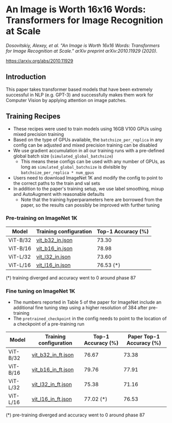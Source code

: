 # An Image is Worth 16x16 Words: Transformers for Image Recognition at Scale

*Dosovitskiy, Alexey, et al. "An Image is Worth 16x16 Words: Transformers for Image Recognition at Scale." arXiv preprint arXiv:2010.11929 (2020).* 

https://arxiv.org/abs/2010.11929

## Introduction

This paper takes transformer based models that have been extremely successful in NLP (e.g. GPT-3) and successfully makes them work for Computer Vision by applying attention on image patches.

## Training Recipes

- These recipes were used to train models using 16GB V100 GPUs using mixed precision training
- Based on the type of GPUs available, the `batchsize_per_replica` in any config can be adjusted and mixed precision training can be disabled
- We use gradient accumulation in all our training runs with a pre-defined global batch size (`simulated_global_batchsize`)
  - This means these configs can be used with any number of GPUs, as long as `simulated_global_batchsize` is divisible by `batchsize_per_replica * num_gpus`
- Users need to download ImageNet 1K and modify the config to point to the correct paths to the train and val sets
- In addition to the paper's training setup, we use label smoothing, mixup and AutoAugment with reasonable defaults
  - Note that the training hyperparameters here are borrowed from the paper, so the results can possibly be improved with further tuning

### Pre-training on ImageNet 1K

| Model | Training configuration | Top-1 Accuracy (%) |
| --- |--- | --- |
| ViT-B/32 | [vit_b32_in.json](vit_b32_in.json) | 73.30 |
| ViT-B/16 | [vit_b16_in.json](vit_b16_in.json) | 78.98 |
| ViT-L/32 | [vit_l32_in.json](vit_l32_in.json) | 73.60 |
| ViT-L/16 | [vit_l16_in.json](vit_l16_in.json) | 76.53 (*)|

(*) training diverged and accuracy went to 0 around phase 87

### Fine tuning on ImageNet 1K

- The numbers reported in Table 5 of the paper for ImageNet include an additional fine tuning step using a higher resolution of 384 after pre-training
- The `pretrained_checkpoint` in the config needs to point to the location of a checkpoint of a pre-training run

| Model | Training configuration | Top-1 Accuracy (%) | Paper Top-1 Accuracy (%)
| --- |--- | --- | --- |
| ViT-B/32 | [vit_b32_in_ft.json](vit_b32_in_ft.json) | 76.67 | 73.38 |
| ViT-B/16 | [vit_b16_in_ft.json](vit_b16_in_ft.json) | 79.76 | 77.91 |
| ViT-L/32 | [vit_l32_in_ft.json](vit_l32_in_ft.json) | 75.38 | 71.16 |
| ViT-L/16 | [vit_l16_in_ft.json](vit_l16_in_ft.json) | 77.02 (*)| 76.53 |

(*) pre-training diverged and accuracy went to 0 around phase 87  
